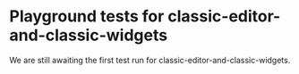 # Playground tests for classic-editor-and-classic-widgets
We are still awaiting the first test run for classic-editor-and-classic-widgets.
